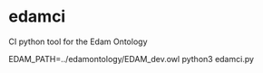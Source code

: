 # edamci
CI python tool for the Edam Ontology

EDAM_PATH=../edamontology/EDAM_dev.owl python3 edamci.py

